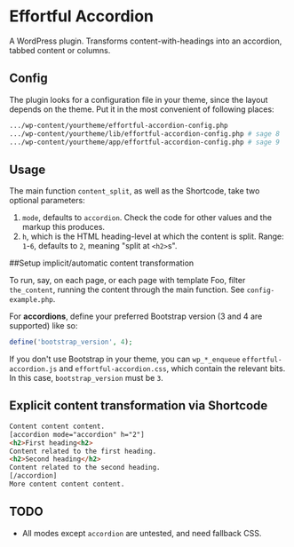 # Effortful Accordion

A WordPress plugin. Transforms content-with-headings into an accordion, tabbed content or columns.

## Config

The plugin looks for a configuration file in your theme, since the layout depends on the theme.
Put it in the most convenient of following places:

```sh
.../wp-content/yourtheme/effortful-accordion-config.php
.../wp-content/yourtheme/lib/effortful-accordion-config.php # sage 8
.../wp-content/yourtheme/app/effortful-accordion-config.php # sage 9
```

## Usage

The main function `content_split`, as well as the Shortcode, take two optional parameters:

1. `mode`, defaults to `accordion`. Check the code for other values and the markup this produces.
2. `h`, which is the HTML heading-level at which the content is split. Range: `1`-`6`, defaults to `2`, meaning "split at `<h2>`s".

##Setup implicit/automatic content transformation

To run, say, on each page, or each page with template Foo, filter `the_content`, running the content through the main function.
See `config-example.php`.

For **accordions**, define your preferred Bootstrap version (3 and 4 are supported) like so:

```php
define('bootstrap_version', 4);
```

If you don't use Bootstrap in your theme, you can `wp_*_enqueue` `effortful-accordion.js` and `effortful-accordion.css`, which contain the relevant bits. In this case, `bootstrap_version` must be `3`.

## Explicit content transformation via Shortcode

```html
Content content content.
[accordion mode="accordion" h="2"]
<h2>First heading<h2>
Content related to the first heading.
<h2>Second heading</h2>
Content related to the second heading.
[/accordion]
More content content content.
```

## TODO

* All modes except `accordion` are untested, and need fallback CSS.
